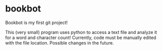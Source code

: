 # bookbot

Bookbot is my first git project!

This (very small) program uses python to access a text file and analyze it for a word and character count!
Currently, code must be manually edited with the file location. Possible changes in the future.